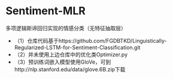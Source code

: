 # Sentiment-MLR
多项逻辑斯谛回归实现的情感分类（无特征抽取层）

- （1）仓库代码基于https://github.com/FGDBTKD/Linguistically-Regularized-LSTM-for-Sentiment-Classification.git
- （2）并未使用上边仓库中的优化类Optimizer.py
- （3）预训练词嵌入模型使用GloVe，可到http://nlp.stanford.edu/data/glove.6B.zip下载

